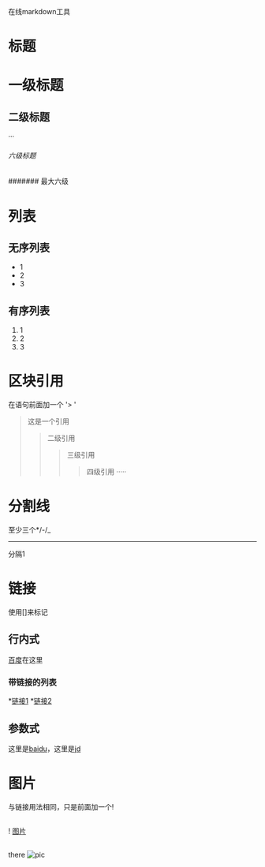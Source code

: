 在线markdown工具

# 标题
# 一级标题
## 二级标题
···
###### 六级标题
####### 最大六级

# 列表
## 无序列表
* 1
* 2
* 3
## 有序列表
1. 1
2. 2
3. 3

# 区块引用
在语句前面加一个 '> '
> 这是一个引用
>> 二级引用
>>> 三级引用
>>>> 四级引用
·····

# 分割线
至少三个*/-/_ 
***
分隔1

# 链接
使用[]来标记
## 行内式
[百度](http://www.baidu.com)在这里
### 带链接的列表
*[链接1](http://www.baidu.com)
*[链接2](http://www.baidu.com "title")

## 参数式
[baidu]: http://www.baidu.com "百度"
[jd]: http://www.jd.com "京东"
这里是[baidu]，这里是[jd]

# 图片
与链接用法相同，只是前面加一个!
## 
! [图片](http://image.baidu.com/search/detail?ct=503316480&z=0&ipn=d&word=%E5%9B%BE%E7%89%87&hs=0&pn=1&spn=0&di=8910&pi=0&rn=1&tn=baiduimagedetail&is=0%2C0&ie=utf-8&oe=utf-8&cl=2&lm=-1&cs=1208538952%2C1443328523&os=979813124%2C369989102&simid=62453799%2C522850401&adpicid=0&lpn=0&ln=30&fr=ala&fm=&sme=&cg=&bdtype=0&oriquery=&objurl=http%3A%2F%2Fa4.att.hudong.com%2F21%2F09%2F01200000026352136359091694357.jpg&fromurl=ippr_z2C%24qAzdH3FAzdH3Fp7rtwg_z%26e3Bkwthj_z%26e3Bv54AzdH3Ftrw1AzdH3Fw9_d8_al_a8daaaaaadmncd8nmnclal8ml9nc0_3r2_z%26e3Bip4s&gsm=1&islist=&querylist=)

## 
[pic]: http://image.baidu.com/search/detail?ct=503316480&z=0&ipn=d&word=%E5%9B%BE%E7%89%87&hs=0&pn=1&spn=0&di=8910&pi=0&rn=1&tn=baiduimagedetail&is=0%2C0&ie=utf-8&oe=utf-8&cl=2&lm=-1&cs=1208538952%2C1443328523&os=979813124%2C369989102&simid=62453799%2C522850401&adpicid=0&lpn=0&ln=30&fr=ala&fm=&sme=&cg=&bdtype=0&oriquery=&objurl=http%3A%2F%2Fa4.att.hudong.com%2F21%2F09%2F01200000026352136359091694357.jpg&fromurl=ippr_z2C%24qAzdH3FAzdH3Fp7rtwg_z%26e3Bkwthj_z%26e3Bv54AzdH3Ftrw1AzdH3Fw9_d8_al_a8daaaaaadmncd8nmnclal8ml9nc0_3r2_z%26e3Bip4s&gsm=1&islist=&querylist=

there ![pic]
